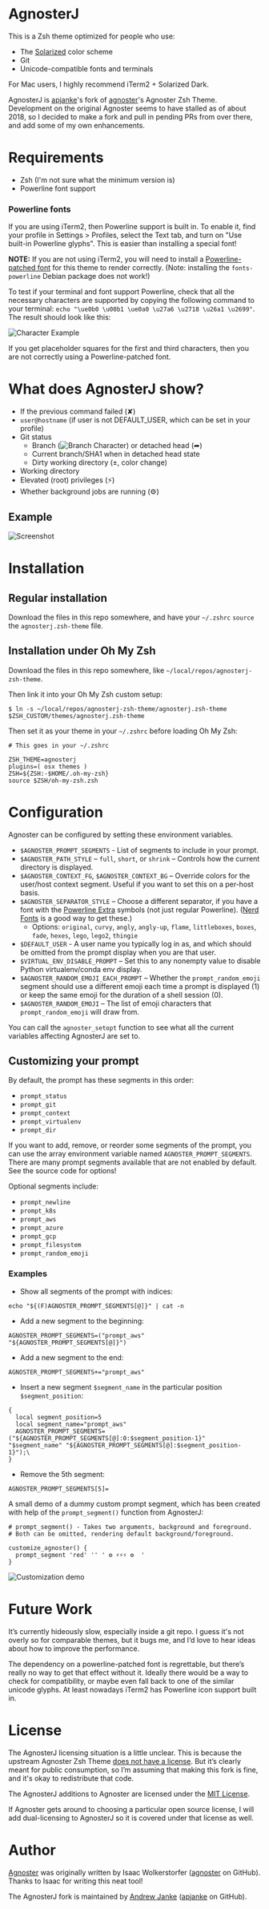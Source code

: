 # AgnosterJ

This is a Zsh theme optimized for people who use:

- The [Solarized](https://ethanschoonover.com/solarized/) color scheme
- Git
- Unicode-compatible fonts and terminals

For Mac users, I highly recommend iTerm2 + Solarized Dark.

AgnosterJ is [apjanke](https://github.com/apjanke)'s fork of [agnoster](https://github.com/agnoster)'s Agnoster Zsh Theme. Development on the original Agnoster seems to have stalled as of about 2018, so I decided to make a fork and pull in pending PRs from over there, and add some of my own enhancements.

# Requirements

* Zsh (I'm not sure what the minimum version is)
* Powerline font support

### Powerline fonts

If you are using iTerm2, then Powerline support is built in. To enable it, find your profile in Settings > Profiles, select the Text tab, and turn on "Use built-in Powerline glyphs". This is easier than installing a special font!

**NOTE:** If you are not using iTerm2, you will need to install a [Powerline-patched font](https://github.com/powerline/fonts) for this theme to render correctly. (Note: installing the `fonts-powerline` Debian package does not work!)

To test if your terminal and font support Powerline, check that all the necessary characters are supported by copying the following command to your terminal: `echo "\ue0b0 \u00b1 \ue0a0 \u27a6 \u2718 \u26a1 \u2699"`. The result should look like this:

![Character Example](images/characters.png)

If you get placeholder squares for the first and third characters, then you are not correctly using a Powerline-patched font.

# What does AgnosterJ show?

- If the previous command failed (✘)
- `user@hostname` (if user is not DEFAULT_USER, which can be set in your profile)
- Git status
  - Branch (![Branch Character](images/branch.png)) or detached head (➦)
  - Current branch/SHA1 when in detached head state
  - Dirty working directory (±, color change)
- Working directory
- Elevated (root) privileges (⚡)
- Whether background jobs are running (⚙)

## Example

![Screenshot](images/screenshot.png)

# Installation

## Regular installation

Download the files in this repo somewhere, and have your `~/.zshrc` `source` the `agnosterj.zsh-theme` file.

## Installation under Oh My Zsh

Download the files in this repo somewhere, like `~/local/repos/agnosterj-zsh-theme`.

Then link it into your Oh My Zsh custom setup:

```
$ ln -s ~/local/repos/agnosterj-zsh-theme/agnosterj.zsh-theme $ZSH_CUSTOM/themes/agnosterj.zsh-theme
```

Then set it as your theme in your `~/.zshrc` before loading Oh My Zsh:

```
# This goes in your ~/.zshrc

ZSH_THEME=agnosterj
plugins=( osx themes )
ZSH=${ZSH:-$HOME/.oh-my-zsh}
source $ZSH/oh-my-zsh.zsh
```

# Configuration

Agnoster can be configured by setting these environment variables.

* `$AGNOSTER_PROMPT_SEGMENTS` - List of segments to include in your prompt.
* `$AGNOSTER_PATH_STYLE` – `full`, `short`, or `shrink` – Controls how the current directory is displayed.
* `$AGNOSTER_CONTEXT_FG`, `$AGNOSTER_CONTEXT_BG` – Override colors for the user/host context segment. Useful if you want to set this on a per-host basis.
* `$AGNOSTER_SEPARATOR_STYLE` – Choose a different separator, if you have a font with the [Powerline Extra](https://github.com/ryanoasis/powerline-extra-symbols) symbols (not just regular Powerline). ([Nerd Fonts](https://github.com/ryanoasis/nerd-fonts) is a good way to get these.)
  * Options: `original`, `curvy`, `angly`, `angly-up`, `flame`, `littleboxes`, `boxes`, `fade`, `hexes`, `lego`, `lego2`, `thingie`
* `$DEFAULT_USER` - A user name you typically log in as, and which should be omitted from the prompt display when you are that user.
* `$VIRTUAL_ENV_DISABLE_PROMPT` – Set this to any nonempty value to disable Python virtualenv/conda env display.
* `$AGNOSTER_RANDOM_EMOJI_EACH_PROMPT` – Whether the `prompt_random_emoji` segment should use a different emoji each time a prompt is displayed (1) or keep the same emoji for the duration of a shell session (0).
* `$AGNOSTER_RANDOM_EMOJI` – The list of emoji characters that `prompt_random_emoji` will draw from.

You can call the `agnoster_setopt` function to see what all the current variables affecting AgnosterJ are set to.

## Customizing your prompt

By default, the prompt has these segments in this order:
- `prompt_status`
- `prompt_git`
- `prompt_context`
- `prompt_virtualenv`
- `prompt_dir`

If you want to add, remove, or reorder some segments of the prompt, you can use the array environment variable named `AGNOSTER_PROMPT_SEGMENTS`. There are many prompt segments available that are not enabled by default. See the source code for options!

Optional segments include:
- `prompt_newline`
- `prompt_k8s`
- `prompt_aws`
- `prompt_azure`
- `prompt_gcp`
- `prompt_filesystem`
- `prompt_random_emoji`


### Examples

- Show all segments of the prompt with indices:
```
echo "${(F)AGNOSTER_PROMPT_SEGMENTS[@]}" | cat -n
```
- Add a new segment to the beginning:
```
AGNOSTER_PROMPT_SEGMENTS=("prompt_aws" "${AGNOSTER_PROMPT_SEGMENTS[@]}")
```
- Add a new segment to the end:
```
AGNOSTER_PROMPT_SEGMENTS+="prompt_aws"
```
- Insert a new segment `$segment_name` in the particular position `$segment_position`:
```
{
  local segment_position=5
  local segment_name="prompt_aws"
  AGNOSTER_PROMPT_SEGMENTS=("${AGNOSTER_PROMPT_SEGMENTS[@]:0:$segment_position-1}" "$segment_name" "${AGNOSTER_PROMPT_SEGMENTS[@]:$segment_position-1}");\
}
```
- Remove the 5th segment:
```
AGNOSTER_PROMPT_SEGMENTS[5]=
```

A small demo of a dummy custom prompt segment, which has been created with help of the `prompt_segment()` function from AgnosterJ:
```
# prompt_segment() - Takes two arguments, background and foreground.
# Both can be omitted, rendering default background/foreground.

customize_agnoster() {
  prompt_segment 'red' '' ' ⚙ ⚡⚡⚡ ⚙  '
}
```
![Customization demo](images/agnoster_customization.gif)

# Future Work

It’s currently hideously slow, especially inside a git repo. I guess it's not overly so for comparable themes, but it bugs me, and I‘d love to hear ideas about how to improve the performance.

The dependency on a powerline-patched font is regrettable, but there’s really no way to get that effect without it. Ideally there would be a way to check for compatibility, or maybe even fall back to one of the similar unicode glyphs. At least nowadays iTerm2 has Powerline icon support built in.

# License

The AgnosterJ licensing situation is a little unclear. This is because the upstream Agnoster Zsh Theme [does not have a license](https://github.com/agnoster/agnoster-zsh-theme/issues/42). But it’s clearly meant for public consumption, so I’m assuming that making this fork is fine, and it's okay to redistribute that code.

The AgnosterJ additions to Agnoster are licensed under the [MIT License](https://opensource.org/licenses/MIT).

If Agnoster gets around to choosing a particular open source license, I will add dual-licensing to AgnosterJ so it is covered under that license as well.

# Author

[Agnoster](https://github.com/agnoster/agnoster-zsh-theme) was originally written by Isaac Wolkerstorfer ([agnoster](https://github.com/agnoster) on GitHub). Thanks to Isaac for writing this neat tool!

The AgnosterJ fork is maintained by [Andrew Janke](https://apjanke.net) ([apjanke](https://github.com/apjanke) on GitHub).
